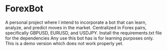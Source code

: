 # ForexBot
A personal project where I intend to incorporate a bot that can learn, analyze, and predict moves in the market. 
Centralized in Forex pairs, specifically GBPUSD, EURUSD, and USDJPY.
Install the requirements.txt file for the dependencies
Any use this bot has is for learning purposes only.
This is a demo version which does not work properly yet. 
